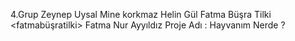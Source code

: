 4.Grup
Zeynep Uysal <zeynep-u>
Mine korkmaz <minekormazz>
Helin Gül <ihelingul>
Fatma Büşra Tilki <fatmabüşratilki>
Fatma Nur Ayyıldız <fatmanur01>
Proje Adı : Hayvanım Nerde ?
